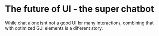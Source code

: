 # The future of UI - the super chatbot

While chat alone isnt not a good UI for many interactions, combining that with optimized GUI elements is a different story.